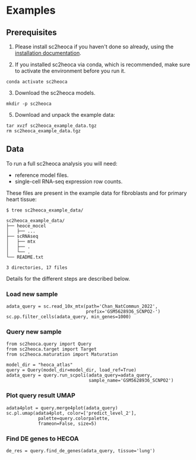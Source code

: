 # Examples

## Prerequisites

1. Please install sc2heoca if you haven't done so already, using the [installation documentation](installation.md).

2. If you installed sc2heoca via conda, which is recommended, make sure to activate the environment before you run it.

```
conda activate sc2heoca
```

3. Download the sc2heoca models.

```
mkdir -p sc2heoca
```

5. Download and unpack the example data:

```
tar xvzf sc2heoca_example_data.tgz
rm sc2heoca_example_data.tgz
```


##  Data

To run a full sc2heoca analysis you will need:

* reference model files.
* single-cell RNA-seq expression row counts.

These files are present in the example data for fibroblasts and for primary heart tissue:

```
$ tree sc2heoca_example_data/

sc2heoca_example_data/
├── heoce_mocel
│   ├── ...
├── scRNAseq
│   ├── mtx
│   ├── .
│   └── .
└── README.txt

3 directories, 17 files
```

Details for the different steps are described below.

### Load new sample
```
adata_query = sc.read_10x_mtx(path='Chan_NatCommun_2022', 
                              prefix='GSM5628936_SCNPO2-')
sc.pp.filter_cells(adata_query, min_genes=1000)
```
### Query new sample
```
from sc2heoca.query import Query
from sc2heoca.target import Target
from sc2heoca.maturation import Maturation

model_dir = "heoca_atlas"
query = Query(model_dir=model_dir, load_ref=True)
adata_query = query.run_scpoli(adata_query=adata_query, 
                               sample_name='GSM5628936_SCNPO2')
```

### Plot query result UMAP
```
adata4plot = query.merge4plot(adata_query)
sc.pl.umap(adata4plot, color=['predict_level_2'], 
            palette=query.colorpalette,
            frameon=False, size=5)
```

### Find DE genes to HECOA

```
de_res = query.find_de_genes(adata_query, tissue='lung')

```

